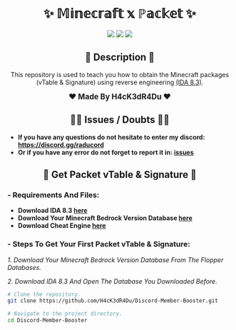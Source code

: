 <h1 align="center">✨ 𝕄𝕚𝕟𝕖𝕔𝕣𝕒𝕗𝕥 𝕩 ℙ𝕒𝕔𝕜𝕖𝕥 ✨</h1>

<p align="center">
  <img src="https://img.shields.io/github/license/H4cK3dR4Du/Minecraft-X-Packet.svg?style=for-the-badge&labelColor=black&color=c1121f&logo=IOTA"/>
  <img src="https://img.shields.io/github/stars/H4cK3dR4Du/Minecraft-X-Packet.svg?style=for-the-badge&labelColor=black&color=c1121f&logo=IOTA"/>
  <img src="https://img.shields.io/github/languages/top/H4cK3dR4Du/Minecraft-X-Packet.svg?style=for-the-badge&labelColor=black&color=c1121f&logo=javascript"/>
</p>

<h2 align="center"> 📝 Description 📝 </h2>

<p align="center">
  This repository is used to teach you how to obtain the Minecraft packages (vTable & Signature) using reverse engineering <a href="https://hex-rays.com/ida-free/">(IDA 8.3)</a>.
</p>

<p align="center">
  <b><big>❤️ Made By H4cK3dR4Du ❤️</big></b>
</p>

<h2 align="center"> 🤷‍♂️ Issues / Doubts 🤷‍♂️</h2>

- **If you have any questions do not hesitate to enter my discord: https://discord.gg/raducord**
- **Or if you have any error do not forget to report it in: [issues](https://github.com/H4cK3dR4Du/YOUR-REPO/issues/new)**

<h2 align="center"> 🚀 Get Packet vTable & Signature 🚀 </h2>

### - Requirements And Files:

- **Download IDA 8.3 [here](https://hex-rays.com/ida-free/)**
- **Download Your Minecraft Bedrock Version Database [here](https://www.mediafire.com/folder/ammda8wfvbw9x/The_Flopper_Databases)**
- **Download Cheat Engine [here]([https://git-scm.com/download/win](https://www.cheatengine.org/downloads.php))**

### - Steps To Get Your First Packet vTable & Signature:

*1. Download Your Minecraft Bedrock Version Database From The Flopper Databases.*

*2. Download IDA 8.3 And Open The Database You Downloaded Before.*
   
```bash
# Clone the repository.
git clone https://github.com/H4cK3dR4Du/Discord-Member-Booster.git

# Navigate to the project directory.
cd Discord-Member-Booster
```
